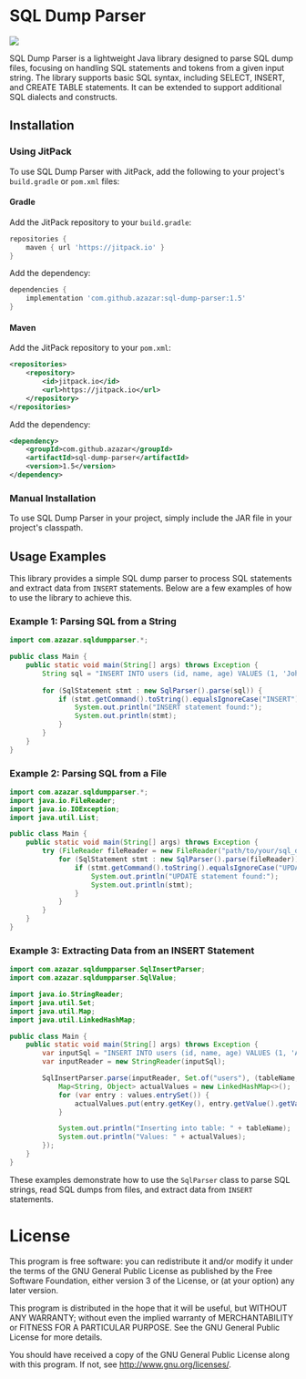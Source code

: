 # SQL Dump Parser

[![](https://jitpack.io/v/azazar/sql-dump-parser.svg)](https://jitpack.io/#azazar/sql-dump-parser)

SQL Dump Parser is a lightweight Java library designed to parse SQL dump files, focusing on handling SQL statements and tokens from a given input string. The library supports basic SQL syntax, including SELECT, INSERT, and CREATE TABLE statements. It can be extended to support additional SQL dialects and constructs.

## Installation

### Using JitPack

To use SQL Dump Parser with JitPack, add the following to your project's `build.gradle` or `pom.xml` files:

#### Gradle

Add the JitPack repository to your `build.gradle`:

```groovy
repositories {
    maven { url 'https://jitpack.io' }
}
```

Add the dependency:

```groovy
dependencies {
    implementation 'com.github.azazar:sql-dump-parser:1.5'
}
```

#### Maven

Add the JitPack repository to your `pom.xml`:

```xml
<repositories>
    <repository>
        <id>jitpack.io</id>
        <url>https://jitpack.io</url>
    </repository>
</repositories>
```

Add the dependency:

```xml
<dependency>
    <groupId>com.github.azazar</groupId>
    <artifactId>sql-dump-parser</artifactId>
    <version>1.5</version>
</dependency>
```

### Manual Installation

To use SQL Dump Parser in your project, simply include the JAR file in your project's classpath.


## Usage Examples

This library provides a simple SQL dump parser to process SQL statements and extract data from `INSERT` statements. Below are a few examples of how to use the library to achieve this.

### Example 1: Parsing SQL from a String

```java
import com.azazar.sqldumpparser.*;

public class Main {
    public static void main(String[] args) throws Exception {
        String sql = "INSERT INTO users (id, name, age) VALUES (1, 'John Doe', 30);";
        
        for (SqlStatement stmt : new SqlParser().parse(sql)) {
            if (stmt.getCommand().toString().equalsIgnoreCase("INSERT")) {
                System.out.println("INSERT statement found:");
                System.out.println(stmt);
            }
        }
    }
}
```

### Example 2: Parsing SQL from a File

```java
import com.azazar.sqldumpparser.*;
import java.io.FileReader;
import java.io.IOException;
import java.util.List;

public class Main {
    public static void main(String[] args) throws Exception {
        try (FileReader fileReader = new FileReader("path/to/your/sql_dump.sql")) {
            for (SqlStatement stmt : new SqlParser().parse(fileReader)) {
                if (stmt.getCommand().toString().equalsIgnoreCase("UPDATE")) {
                    System.out.println("UPDATE statement found:");
                    System.out.println(stmt);
                }
            }
        }
    }
}
```

### Example 3: Extracting Data from an INSERT Statement

```java
import com.azazar.sqldumpparser.SqlInsertParser;
import com.azazar.sqldumpparser.SqlValue;

import java.io.StringReader;
import java.util.Set;
import java.util.Map;
import java.util.LinkedHashMap;

public class Main {
    public static void main(String[] args) throws Exception {
        var inputSql = "INSERT INTO users (id, name, age) VALUES (1, 'Alice', 30), (2, 'Bob', 25);";
        var inputReader = new StringReader(inputSql);

        SqlInsertParser.parse(inputReader, Set.of("users"), (tableName, values) -> {
            Map<String, Object> actualValues = new LinkedHashMap<>();
            for (var entry : values.entrySet()) {
                actualValues.put(entry.getKey(), entry.getValue().getValue());
            }

            System.out.println("Inserting into table: " + tableName);
            System.out.println("Values: " + actualValues);
        });
    }
}
```

These examples demonstrate how to use the `SqlParser` class to parse SQL strings, read SQL dumps from files, and extract data from `INSERT` statements.

# License

This program is free software: you can redistribute it and/or modify it under the terms of the GNU General Public License as published by the Free Software Foundation, either version 3 of the License, or (at your option) any later version.

This program is distributed in the hope that it will be useful, but WITHOUT ANY WARRANTY; without even the implied warranty of MERCHANTABILITY or FITNESS FOR A PARTICULAR PURPOSE. See the GNU General Public License for more details.

You should have received a copy of the GNU General Public License along with this program. If not, see http://www.gnu.org/licenses/.
